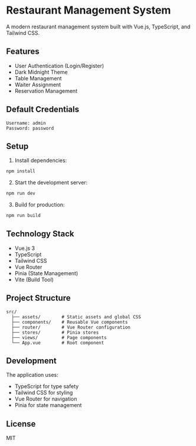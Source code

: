 # Restaurant Management System

A modern restaurant management system built with Vue.js, TypeScript, and Tailwind CSS.

## Features

- User Authentication (Login/Register)
- Dark Midnight Theme
- Table Management
- Waiter Assignment
- Reservation Management

## Default Credentials

```
Username: admin
Password: password
```

## Setup

1. Install dependencies:
```bash
npm install
```

2. Start the development server:
```bash
npm run dev
```

3. Build for production:
```bash
npm run build
```

## Technology Stack

- Vue.js 3
- TypeScript
- Tailwind CSS
- Vue Router
- Pinia (State Management)
- Vite (Build Tool)

## Project Structure

```
src/
  ├── assets/        # Static assets and global CSS
  ├── components/    # Reusable Vue components
  ├── router/        # Vue Router configuration
  ├── stores/        # Pinia stores
  ├── views/         # Page components
  └── App.vue        # Root component
```

## Development

The application uses:
- TypeScript for type safety
- Tailwind CSS for styling
- Vue Router for navigation
- Pinia for state management

## License

MIT
